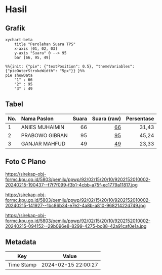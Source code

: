 # Hasil

## Grafik

```mermaid
xychart-beta
    title "Perolehan Suara TPS"
    x-axis [01, 02, 03]
    y-axis "Suara" 0 --> 95
    bar [66, 95, 49]
```

```mermaid
%%{init: {"pie": {"textPosition": 0.5}, "themeVariables": {"pieOuterStrokeWidth": "5px"}} }%%
pie showData
    "1" : 66
    "2" : 95
    "3" : 49
```

## Tabel

| No. | Nama Paslon    | Suara | Suara (raw) | Persentase |
|:--- |:-------------- | -----:| -----------:| ----------:|
| 1   | ANIES MUHAIMIN | 66    | [66][p-1]   | 31,43      |
| 2   | PRABOWO GIBRAN | 95    | [95][p-2]   | 45,24      |
| 3   | GANJAR MAHFUD  | 49    | [49][p-3]   | 23,33      |


[p-1]: https://github.com/gigit-pemilu/pemilu-2024-92-papua-barat/blob/main/pilpres/hitung-suara/sub/92-papua-barat/sub/02-manokwari/sub/15-manokwari-selatan/sub/2010-wasai/sub/002-tps/sub/paslon-1.txt
[p-2]: https://github.com/gigit-pemilu/pemilu-2024-92-papua-barat/blob/main/pilpres/hitung-suara/sub/92-papua-barat/sub/02-manokwari/sub/15-manokwari-selatan/sub/2010-wasai/sub/002-tps/sub/paslon-2.txt
[p-3]: https://github.com/gigit-pemilu/pemilu-2024-92-papua-barat/blob/main/pilpres/hitung-suara/sub/92-papua-barat/sub/02-manokwari/sub/15-manokwari-selatan/sub/2010-wasai/sub/002-tps/sub/paslon-3.txt

## Foto C Plano

https://sirekap-obj-formc.kpu.go.id/5803/pemilu/ppwp/92/02/15/20/10/9202152010002-20240215-190437--f7f7f099-f3b1-4cbb-a75f-ec1779a11817.jpg

https://sirekap-obj-formc.kpu.go.id/5803/pemilu/ppwp/92/02/15/20/10/9202152010002-20240215-141927--1bc86b34-e7e2-4a8b-a810-96821422d749.jpg

https://sirekap-obj-formc.kpu.go.id/5803/pemilu/ppwp/92/02/15/20/10/9202152010002-20240215-094152--29b096e8-8299-4275-bc88-42a91caf0e1a.jpg


## Metadata

| Key        | Value               |
| ---------- | ------------------- |
| Time Stamp | 2024-02-15 22:00:27 |



